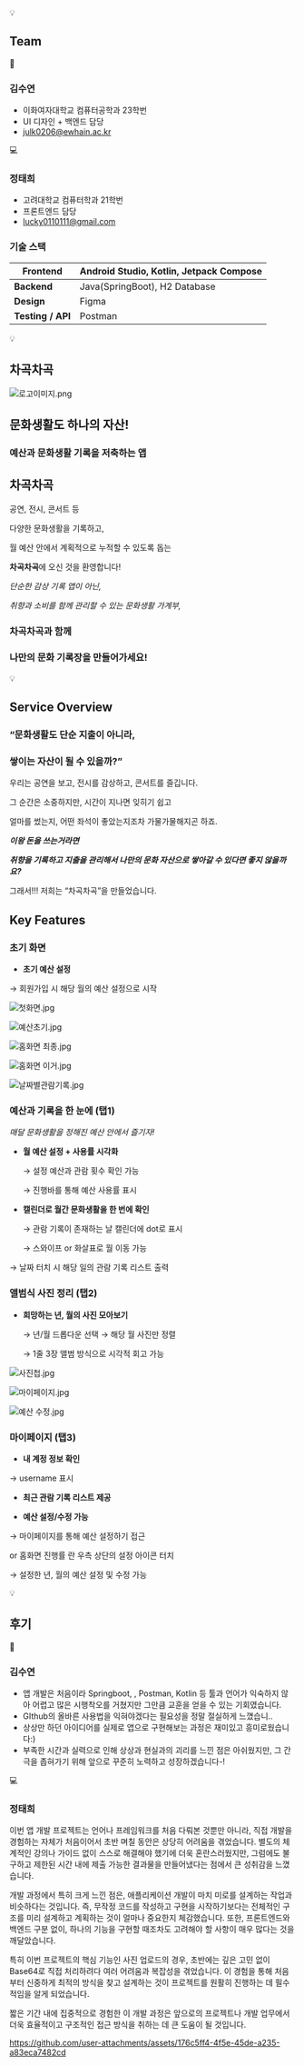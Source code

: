 <aside>
💡

# Team

</aside>

<aside>
🍅

### **김수연**

</aside>

- 이화여자대학교 컴퓨터공학과 23학번
- UI 디자인 + 백엔드 담당
- julk0206@ewhain.ac.kr

<aside>
💻

### 정태희

</aside>

- 고려대학교 컴퓨터학과 21학번
- 프론트엔드 담당
- [lucky0110111@gmail.com](mailto:lucky0110111@gmail.com)

<aside>

### 기술 스택

</aside>

| **Frontend** | Android Studio, Kotlin, Jetpack Compose |
| --- | --- |
| **Backend** | Java(SpringBoot), H2 Database |
| **Design** | Figma |
| **Testing / API** | Postman |

<aside>
💡

# 차곡차곡

</aside>

![로고이미지.png](attachment:43df2916-0f36-479a-91c6-e627f0ec1aff:로고이미지.png)

## 문화생활도 하나의 자산!

### 예산과 문화생활 기록을 저축하는 앱

## 차곡차곡

공연, 전시, 콘서트 등 

다양한 문화생활을 기록하고,

월 예산 안에서 계획적으로 누적할 수 있도록 돕는

**차곡차곡**에 오신 것을 환영합니다!

*단순한 감상 기록 앱이 아닌,*

*취향과 소비를 함께 관리할 수 있는 문화생활 가계부,*

### 차곡차곡과 함께

### **나만의 문화 기록장을 만들어가세요!**

<aside>
💡

# Service Overview

</aside>

### **“문화생활도 단순 지출이 아니라,**

### 쌓이는 자산이 될 수 있을까?”

우리는 공연을 보고, 전시를 감상하고, 콘서트를 즐깁니다.

그 순간은 소중하지만, 시간이 지나면 잊히기 쉽고

얼마를 썼는지, 어떤 좌석이 좋았는지조차 가물가물해지곤 하죠.

***이왕 돈을 쓰는거라면***

***취향을 기록하고 지출을 관리해서 나만의 문화 자산으로 쌓아갈 수 있다면 좋지 않을까요?***

그래서!!! 저희는 “차곡차곡”을 만들었습니다.

<aside>

## **Key Features**

</aside>

### 초기 화면

- **초기 예산 설정**

 → 회원가입 시 해당 월의 예산 설정으로 시작

![첫화면.jpg](attachment:8c54abda-189b-40e2-8858-efff8edec105:첫화면.jpg)

![예산초기.jpg](attachment:4eec682d-138b-4efb-ae0f-79a4ff85c4e7:예산초기.jpg)

![홈화면 최종.jpg](attachment:c8554f49-2a98-457b-a2c4-0a3317636a0a:홈화면_최종.jpg)

![홈화면 이거.jpg](attachment:4f952205-9c4b-4004-bf11-c959fc88fb81:홈화면_이거.jpg)

![날짜별관람기록.jpg](attachment:9c80a52d-2d79-4e88-89eb-9c11368d970c:날짜별관람기록.jpg)

### **예산과 기록을 한 눈에 (탭1)**

*매달 문화생활을 정해진 예산 안에서 즐기자!*

- **월 예산 설정 + 사용률 시각화**

   → 설정 예산과 관람 횟수 확인 가능

   → 진행바를 통해 예산 사용률 표시

- **캘린더로 월간 문화생활을 한 번에 확인**

  → 관람 기록이 존재하는 날 캘린더에 dot로 표시

  → 스와이프 or 화살표로 월 이동 가능

 → 날짜 터치 시 해당 일의 관람 기록 리스트 출력

### **앨범식 사진 정리 (탭2)**

- **희망하는 년, 월의 사진 모아보기**

  → 년/월 드롭다운 선택 → 해당 월 사진만 정렬

  → 1줄 3장 앨범 방식으로 시각적 회고 가능

![사진첩.jpg](attachment:c81ad55f-a18a-4ff4-a2d4-610388ee9636:사진첩.jpg)

![마이페이지.jpg](attachment:ddc62904-4764-4f84-8166-d761333b097e:마이페이지.jpg)

![예산 수정.jpg](attachment:9dff752f-e806-4ae1-9344-c46e2cb9af5e:예산_수정.jpg)

### **마이페이지 (탭3)**

- **내 계정 정보 확인**

 → username 표시 

- **최근 관람 기록 리스트 제공**

- **예산 설정/수정 가능**

 → 마이페이지를 통해 예산 설정하기 접근 

 or  홈화면 진행률 란 우측 상단의 설정 아이콘 터치

 

 → 설정한 년, 월의 예산 설정 및 수정 가능

<aside>
💡

# 후기

</aside>

<aside>
🍅

### **김수연**

</aside>

- 앱 개발은 처음이라 Springboot, , Postman, Kotlin 등 툴과 언어가 익숙하지 않아 어렵고 많은 시행착오를 거쳤지만 그만큼 교훈을 얻을 수 있는 기회였습니다.
- GIthub의 올바른 사용법을 익혀야겠다는 필요성을 정말 절실하게 느꼈습니..
- 상상만 하던 아이디어를 실제로 앱으로 구현해보는 과정은 재미있고 흥미로웠습니다:)
- 부족한 시간과 실력으로 인해 상상과 현실과의 괴리를 느낀 점은  아쉬웠지만, 그 간극을 좁혀가기 위해 앞으로 꾸준히 노력하고 성장하겠습니다-!

<aside>
💻

### 정태희

</aside>

이번 앱 개발 프로젝트는 언어나 프레임워크를 처음 다뤄본 것뿐만 아니라, 직접 개발을 경험하는 자체가 처음이어서 초반 며칠 동안은 상당히 어려움을 겪었습니다. 별도의 체계적인 강의나 가이드 없이 스스로 해결해야 했기에 더욱 혼란스러웠지만, 그럼에도 불구하고 제한된 시간 내에 제출 가능한 결과물을 만들어냈다는 점에서 큰 성취감을 느꼈습니다.

개발 과정에서 특히 크게 느낀 점은, 애플리케이션 개발이 마치 미로를 설계하는 작업과 비슷하다는 것입니다. 즉, 무작정 코드를 작성하고 구현을 시작하기보다는 전체적인 구조를 미리 설계하고 계획하는 것이 얼마나 중요한지 체감했습니다. 또한, 프론트엔드와 백엔드 구분 없이, 하나의 기능을 구현할 때조차도 고려해야 할 사항이 매우 많다는 것을 깨달았습니다.

특히 이번 프로젝트의 핵심 기능인 사진 업로드의 경우, 초반에는 깊은 고민 없이 Base64로 직접 처리하려다 여러 어려움과 복잡성을 겪었습니다. 이 경험을 통해 처음부터 신중하게 최적의 방식을 찾고 설계하는 것이 프로젝트를 원활히 진행하는 데 필수적임을 알게 되었습니다.

짧은 기간 내에 집중적으로 경험한 이 개발 과정은 앞으로의 프로젝트나 개발 업무에서 더욱 효율적이고 구조적인 접근 방식을 취하는 데 큰 도움이 될 것입니다.

https://github.com/user-attachments/assets/176c5ff4-4f5e-45de-a235-a83eca7482cd

